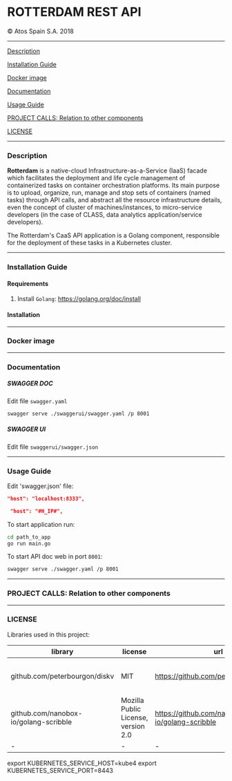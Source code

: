# ROTTERDAM REST API

&copy; Atos Spain S.A. 2018


-----------------------

[Description](#description)

[Installation Guide](#installation-guide)

[Docker image](#docker-image)

[Documentation](#documentation)

[Usage Guide](#usage-guide)

[PROJECT CALLS: Relation to other components](#porject-class:-relation-to-other-components)

[LICENSE](#license)

-----------------------

### Description

**Rotterdam** is a native-cloud Infrastructure-as-a-Service (IaaS) facade which facilitates the deployment and life cycle management of containerized tasks on container orchestration platforms. Its main purpose is to upload, organize, run, manage and stop sets of containers (named tasks) through API calls, and abstract all the resource infrastructure details, even the concept of cluster of machines/instances, to micro-service developers (in the case of CLASS, data analytics application/service developers).

The Rotterdam's CaaS API application is a Golang component, responsible for the deployment of these tasks in a Kubernetes cluster.

-----------------------

### Installation Guide

#### Requirements

1. Install `Golang`: https://golang.org/doc/install

#### Installation


-----------------------

### Docker image

-----------------------

### Documentation

##### SWAGGER DOC

Edit file `swagger.yaml`

```bash
swagger serve ./swaggerui/swagger.yaml /p 8001
```

##### SWAGGER UI

Edit file `swaggerui/swagger.json`



-----------------------

### Usage Guide

Edit 'swagger.json' file:

```json
"host": "localhost:8333",
```

```json
 "host": "#H_IP#",
```

To start application run:

```bash
cd path_to_app
go run main.go
```

To start API doc web in port `8001`:

```bash
swagger serve ./swagger.yaml /p 8001
```

-----------------------

### PROJECT CALLS: Relation to other components


-----------------------

### LICENSE

Libraries used in this project:

| library                         | license | url                                   | description |
|---------------------------------|---------|---------------------------------------|-------------|
| github.com/peterbourgon/diskv | MIT     | https://github.com/peterbourgon/diskv | database: persistent key-value store
| github.com/nanobox-io/golang-scribble | Mozilla Public License, version 2.0 | https://github.com/nanobox-io/golang-scribble | A tiny JSON database in Golang |
| - | - | - | - |









export KUBERNETES_SERVICE_HOST=kube4
export KUBERNETES_SERVICE_PORT=8443
